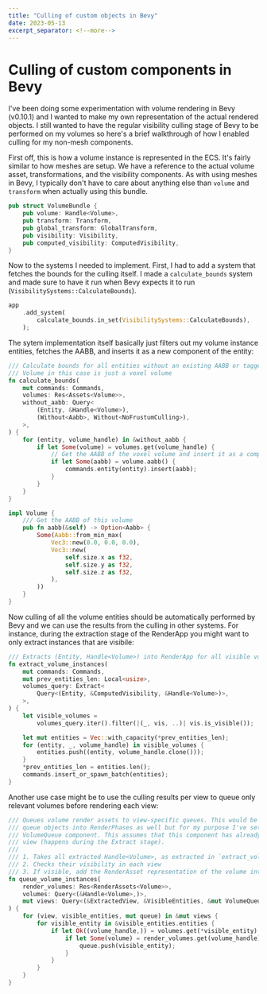 ```yaml
---
title: "Culling of custom objects in Bevy"
date: 2023-05-13
excerpt_separator: <!--more-->
---
```


# Culling of custom components in Bevy

I've been doing some experimentation with volume rendering in Bevy (v0.10.1) and I wanted to make my own representation of the actual rendered objects. I still wanted to have the regular visibility culling stage of Bevy to be performed on my volumes so here's a brief walkthrough of how I enabled culling for my non-mesh components.

First off, this is how a volume instance is represented in the ECS. It's fairly similar to how meshes are setup. We have a reference to the actual volume asset, transformations, and the visibility components. As with using meshes in Bevy, I typically don't have to care about anything else than `volume` and `transform` when actually using this bundle.
```rs
pub struct VolumeBundle {
    pub volume: Handle<Volume>,
    pub transform: Transform,
    pub global_transform: GlobalTransform,
    pub visibility: Visibility,
    pub computed_visibility: ComputedVisibility,
}
```
<!--more-->
Now to the systems I needed to implement. First, I had to add a system that fetches the bounds for the culling itself. I made a `calculate_bounds` system and made sure to have it run when Bevy expects it to run (`VisibilitySystems::CalculateBounds`).
```rs
app
    .add_system(
        calculate_bounds.in_set(VisibilitySystems::CalculateBounds),
    );
```

The sytem implementation itself basically just filters out my volume instance entities, fetches the AABB, and inserts it as a new component of the entity:
```rs
/// Calculate bounds for all entities without an existing AABB or tagged as with NoFrustumCulling
/// Volume in this case is just a voxel volume
fn calculate_bounds(
    mut commands: Commands,
    volumes: Res<Assets<Volume>>,
    without_aabb: Query<
        (Entity, &Handle<Volume>),
        (Without<Aabb>, Without<NoFrustumCulling>),
    >,
) {
    for (entity, volume_handle) in &without_aabb {
        if let Some(volume) = volumes.get(volume_handle) {
            // Get the AABB of the voxel volume and insert it as a component
            if let Some(aabb) = volume.aabb() {
                commands.entity(entity).insert(aabb);
            }
        }
    }
}

impl Volume {
    /// Get the AABB of this volume
    pub fn aabb(&self) -> Option<Aabb> {
        Some(Aabb::from_min_max(
            Vec3::new(0.0, 0.0, 0.0),
            Vec3::new(
                self.size.x as f32,
                self.size.y as f32,
                self.size.z as f32,
            ),
        ))
    }
}
```
Now culling of all the volume entities should be automatically performed by Bevy and we can use the results from the culling in other systems. For instance, during the extraction stage of the RenderApp you might want to only extract instances that are visibile:

```rs
/// Extracts (Entity, Handle<Volume>) into RenderApp for all visible volume instances.
fn extract_volume_instances(
    mut commands: Commands,
    mut prev_entities_len: Local<usize>,
    volumes_query: Extract<
        Query<(Entity, &ComputedVisibility, &Handle<Volume>)>,
    >,
) {
    let visible_volumes =
        volumes_query.iter().filter(|(_, vis, ..)| vis.is_visible());

    let mut entities = Vec::with_capacity(*prev_entities_len);
    for (entity, _, volume_handle) in visible_volumes {
        entities.push((entity, volume_handle.clone()));
    }
    *prev_entities_len = entities.len();
    commands.insert_or_spawn_batch(entities);
}
```

Another use case might be to use the culling results per view to queue only relevant volumes before rendering each view:

```rs
/// Queues volume render assets to view-specific queues. This would be a good place to
/// queue objects into RenderPhases as well but for my purpose I've set up a custom
/// VolumeQueue component. This assumes that this component has already been added to the
/// view (happens during the Extract stage).
/// 
/// 1. Takes all extracted Handle<Volume>, as extracted in `extract_volume_instances`,
/// 2. Checks their visibility in each view
/// 3. If visible, add the RenderAsset representation of the volume into the queue.
fn queue_volume_instances(
    render_volumes: Res<RenderAssets<Volume>>,
    volumes: Query<(&Handle<Volume>,)>,
    mut views: Query<(&ExtractedView, &VisibleEntities, &mut VolumeQueue)>,
) {
    for (view, visible_entities, mut queue) in &mut views {
        for visible_entity in &visible_entities.entities {
            if let Ok((volume_handle,)) = volumes.get(*visible_entity) {
                if let Some(volume) = render_volumes.get(volume_handle) {
                    queue.push(visible_entity);
                }
            }
        }
    }
}
```


